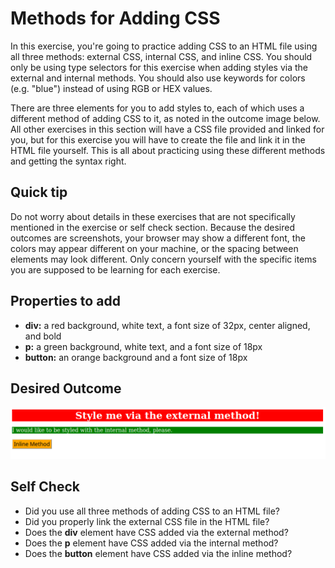 # Methods for Adding CSS

In this exercise, you're going to practice adding CSS to an HTML file using all three methods: external CSS, internal CSS, and inline CSS. You should only be using type selectors for this exercise when adding styles via the external and internal methods. You should also use keywords for colors (e.g. "blue") instead of using RGB or HEX values.

There are three elements for you to add styles to, each of which uses a different method of adding CSS to it, as noted in the outcome image below. All other exercises in this section will have a CSS file provided and linked for you, but for this exercise you will have to create the file and link it in the HTML file yourself. This is all about practicing using these different methods and getting the syntax right.

## Quick tip

Do not worry about details in these exercises that are not specifically mentioned in the exercise or self check section. Because the desired outcomes are screenshots, your browser may show a different font, the colors may appear different on your machine, or the spacing between elements may look different. Only concern yourself with the specific items you are supposed to be learning for each exercise.

## Properties to add

- **div:** a red background, white text, a font size of 32px, center aligned, and bold
- **p:** a green background, white text, and a font size of 18px
- **button:** an orange background and a font size of 18px

## Desired Outcome

![Desired Outcome](desired-outcome.png)

## Self Check

- Did you use all three methods of adding CSS to an HTML file?
- Did you properly link the external CSS file in the HTML file?
- Does the **div** element have CSS added via the external method?
- Does the **p** element have CSS added via the internal method?
- Does the **button** element have CSS added via the inline method?
